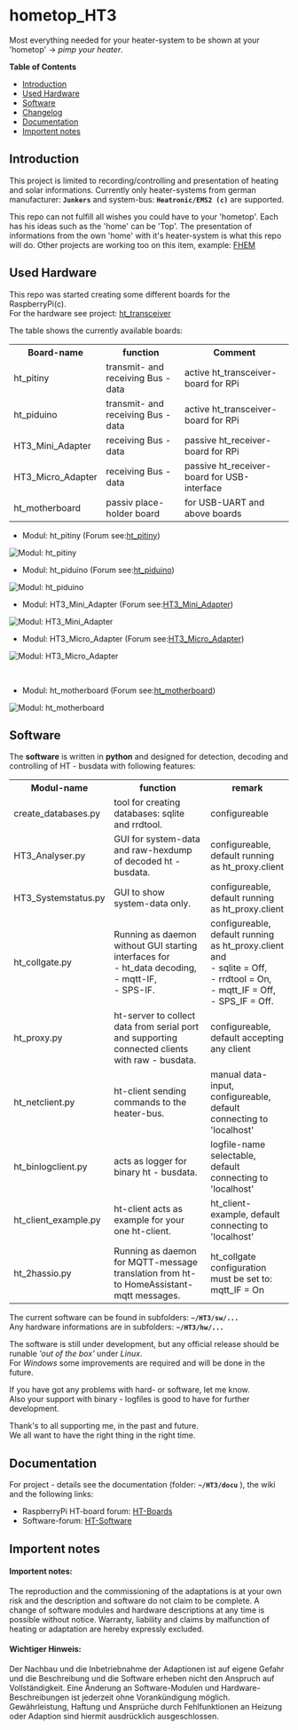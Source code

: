 # hometop_HT3


Most everything needed for your heater-system to be shown at your 'hometop' -> 
*pimp your heater*.

**Table of Contents**

- [Introduction](#intro)
- [Used Hardware](#hardware)
- [Software](#software)
- [Changelog](./Changelog.md)
- [Documentation](#docu)
- [Importent notes](#notes)


## Introduction<a name="intro"></a>

This project is limited to recording/controlling and presentation of heating and solar informations.
Currently only heater-systems from german manufacturer: **`Junkers`** and system-bus: **`Heatronic/EMS2 (c)`** are supported. 

This repo can not fulfill all wishes you could have to your 'hometop'.
Each has his ideas such as the 'home' can be 'Top'. 
The presentation of informations from the own 'home' with it's heater-system is what this repo will do.
Other projects are working too on this item, example: [FHEM](http://fhem.de/fhem.html)

## Used Hardware<a name="hardware"></a>

This repo was started creating some different boards for the RaspberryPi(c).  
For the hardware see project: [ht_transceiver](https://github.com/norberts1/hometop_ht_transceiver)

The table shows the currently available boards: 
<br> 

<table>
<tr>
    <th>Board-name </th>
    <th>function</th>
    <th>Comment</th>
</tr>
<tr>
    <td>ht_pitiny</td>
    <td>transmit- and receiving Bus - data</td>
    <td>active ht_transceiver-board for RPi</td>
</tr>
<tr>
    <td>ht_piduino</td>
    <td>transmit- and receiving Bus - data</td>
    <td>active ht_transceiver-board for RPi</td>
</tr>
<tr>
    <td>HT3_Mini_Adapter</td>
    <td>receiving Bus - data</td>
    <td>passive ht_receiver-board for RPi</td>
</tr>
<tr>
    <td>HT3_Micro_Adapter</td>
    <td>receiving Bus - data</td>
    <td>passive ht_receiver-board for USB-interface</td>
</tr>
<tr>
    <td>ht_motherboard</td>
    <td>passiv place-holder board</td>
    <td>for USB-UART and above boards</td>
</tr>
</table>

- Modul: ht_pitiny (Forum see:[ht_pitiny](https://www.mikrocontroller.net/topic/317004#3925213))

![Modul: ht_pitiny](./HT3/docu/pictures/HT_pitiny.png)
<br> 

- Modul: ht_piduino (Forum see:[ht_piduino](https://www.mikrocontroller.net/topic/317004#3925213))

![Modul: ht_piduino](./HT3/docu/pictures/HT_piduino.png)
<br> 

- Modul: HT3_Mini_Adapter (Forum see:[HT3_Mini_Adapter](https://www.mikrocontroller.net/topic/317004#3432732))

![Modul: HT3_Mini_Adapter](./HT3/docu/pictures/HT3_MiniAdapter.jpg)
<br> 

- Modul: HT3_Micro_Adapter (Forum see:[HT3_Micro_Adapter](https://www.mikrocontroller.net/topic/317004#3548193))

![Modul: HT3_Micro_Adapter](./HT3/docu/pictures/HT3_microAdapter.png)

<br> 

- Modul: ht_motherboard (Forum see:[ht_motherboard](https://www.mikrocontroller.net/topic/317004#3936050))

![Modul: ht_motherboard](./HT3/docu/pictures/HT_motherboard.png)


## Software<a name="software"></a>

The **software** is written in **python** and designed for detection, decoding and controlling of HT - busdata with following features: 
<br>

<table>
<tr>
    <th>Modul-name</th>
    <th>function</th>
    <th>remark</th>
</tr>
<tr>
    <td>create_databases.py</td>
    <td>tool for creating databases: sqlite and rrdtool.</td>
    <td>configureable</td>
</tr>
<tr>
    <td>HT3_Analyser.py</td>
    <td>GUI for system-data and raw-hexdump of decoded ht - busdata.</td>
    <td>configureable, default running as ht_proxy.client</td>
</tr>
<tr>
    <td>HT3_Systemstatus.py</td>
    <td>GUI to show system-data only.</td>
    <td>configureable, default running as ht_proxy.client</td>
</tr>
<tr>
    <td>ht_collgate.py</td>
    <td>Running as daemon without GUI starting interfaces for <br>- ht_data decoding, <br>- mqtt-IF, <br>- SPS-IF.</td>
    <td>configureable, default running as ht_proxy.client and <br>- sqlite = Off, <br>- rrdtool = On, <br>- mqtt_IF = Off, <br>- SPS_IF = Off.</td>
</tr>
<tr>
    <td>ht_proxy.py</td>
    <td>ht-server to collect data from serial port and supporting connected clients with raw - busdata.</td>
    <td>configureable, default accepting any client</td>
</tr>
<tr>
    <td>ht_netclient.py</td>
    <td>ht-client sending commands to the heater-bus.</td>
    <td>manual data-input, configureable, default connecting to 'localhost'</td>
</tr>
<tr>
    <td>ht_binlogclient.py</td>
    <td>acts as logger for binary ht - busdata.</td>
    <td>logfile-name selectable, default connecting to 'localhost'</td>
</tr>
<tr>
    <td>ht_client_example.py</td>
    <td>ht-client acts as example for your one ht-client.</td>
    <td>ht_client-example, default connecting to 'localhost'</td>
</tr>
<tr>
    <td>ht_2hassio.py</td>
    <td>Running as daemon for MQTT-message translation from ht- to HomeAssistant-mqtt messages.</td>
    <td>ht_collgate configuration must be set to: mqtt_IF = On</td>
</tr>
</table>

The current software can be found in subfolders: **`~/HT3/sw/...`**  
Any hardware informations are in subfolders: **`~/HT3/hw/...`**

The software is still under development, but any official release should be runable *'out of the box'* under *Linux*.  
For *Windows* some improvements are required and will be done in the future.  

If you have got any problems with hard- or software, let me know.  
Also your support with binary - logfiles is good to have for further development.

Thank's to all supporting me, in the past and future.  
We all want to have the right thing in the right time.

## Documentation<a name="docu"></a>

For project - details see the documentation (folder: **`~/HT3/docu`** ), the wiki and the following links:
* RaspberryPi HT-board forum:
[HT-Boards](https://www.mikrocontroller.net/topic/317004#new)
* Software-forum:
[HT-Software](https://www.mikrocontroller.net/topic/324673#new)

## Importent notes<a name="notes"></a>

#### Importent notes:
The reproduction and the commissioning of the adaptations is at your own risk and the description and software do not claim to be complete. A change of software modules and hardware descriptions at any time is possible without notice. Warranty, liability and claims by malfunction of heating or adaptation are hereby expressly excluded.

#### Wichtiger Hinweis:
Der Nachbau und die Inbetriebnahme der Adaptionen ist auf eigene Gefahr und die Beschreibung und die Software erheben nicht den Anspruch auf Vollständigkeit.
Eine Änderung an Software-Modulen und Hardware-Beschreibungen ist jederzeit ohne Vorankündigung möglich.
Gewährleistung, Haftung und Ansprüche durch Fehlfunktionen an Heizung oder Adaption sind hiermit ausdrücklich ausgeschlossen.
